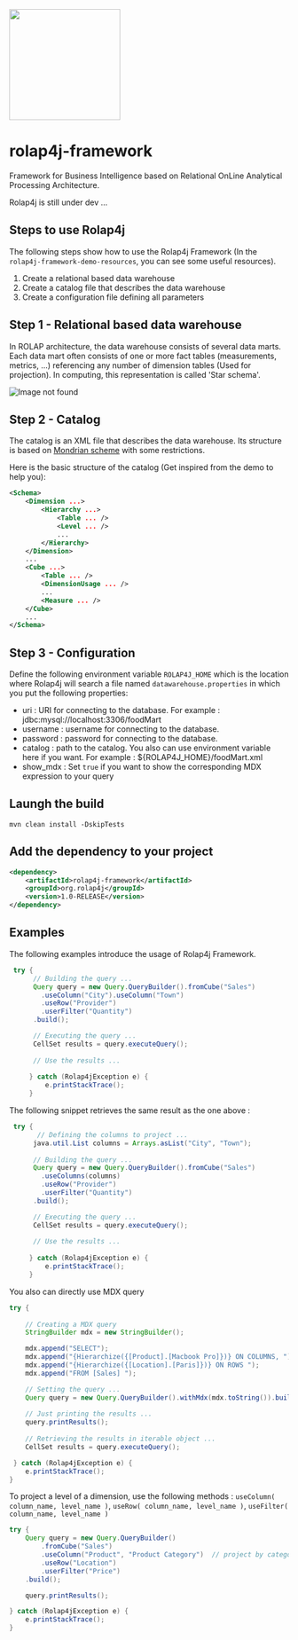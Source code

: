 


<img src="https://raw.githubusercontent.com/Andriantomanga/rolap4j-framework/master/rolap4j-logo.png" width="200"/>

# rolap4j-framework

Framework for Business Intelligence based on Relational OnLine Analytical Processing Architecture.

Rolap4j is still under dev ...

Steps to use Rolap4j
--------------------
The following steps show how to use the Rolap4j Framework (In the `rolap4j-framework-demo-resources`, you can see some useful resources).

1. Create a relational based data warehouse
2. Create a catalog file that describes the data warehouse
3. Create a configuration file defining all parameters

Step 1 - Relational based data warehouse
----------------------------------------

In ROLAP architecture, the data warehouse consists of several data marts. Each data mart often consists of one or more fact tables (measurements, metrics, ...) referencing any number of dimension tables (Used for projection).
In computing, this representation is called 'Star schema'. 

![Image not found](https://raw.githubusercontent.com/Andriantomanga/rolap4j-framework/master/rolap4j-star-schema.png "Star schema")

Step 2 - Catalog
----------------

The catalog is an XML file that describes the data warehouse. Its structure is based on
[Mondrian scheme]( http://mondrian.pentaho.com/documentation/schema.php) with some restrictions.

Here is the basic structure of the catalog (Get inspired from the demo to help you):

```xml
<Schema>
    <Dimension ...>
        <Hierarchy ...>
            <Table ... />
            <Level ... />
            ...
        </Hierarchy>
    </Dimension>
    ...
    <Cube ...>
        <Table ... />
        <DimensionUsage ... />
        ...
        <Measure ... />
    </Cube>
    ...
</Schema>
```

Step 3 - Configuration
----------------------

Define the following environment variable ```ROLAP4J_HOME``` which is the location where Rolap4j will 
search a file named ```datawarehouse.properties``` in which you put the following properties:

- uri : URI for connecting to the database. For example : jdbc\:mysql\://localhost:3306/foodMart
- username : username for connecting to the database.
- password : password for connecting to the database.
- catalog : path to the catalog. You also can use environment variable here if you want. For example : ${ROLAP4J_HOME}/foodMart.xml
- show_mdx : Set ```true``` if you want to show the corresponding MDX expression to your query

Laungh the build
----------------

```mvn clean install -DskipTests```

Add the dependency to your project
----------------------------------

```xml
<dependency>
	<artifactId>rolap4j-framework</artifactId>
	<groupId>org.rolap4j</groupId>
	<version>1.0-RELEASE</version>
</dependency>
```

Examples
--------

The following examples introduce the usage of Rolap4j Framework.
```java
 try {
      // Building the query ...
      Query query = new Query.QueryBuilder().fromCube("Sales")
        .useColumn("City").useColumn("Town")
        .useRow("Provider")
        .userFilter("Quantity")
      .build();

      // Executing the query ...
      CellSet results = query.executeQuery();
            
      // Use the results ...
            
     } catch (Rolap4jException e) {
         e.printStackTrace();
     }
```

The following snippet retrieves the same result as the one above :
```java
 try {
       // Defining the columns to project ...
      java.util.List columns = Arrays.asList("City", "Town");
      
      // Building the query ...
      Query query = new Query.QueryBuilder().fromCube("Sales")
        .useColumns(columns)
        .useRow("Provider")
        .userFilter("Quantity")
      .build();

      // Executing the query ...
      CellSet results = query.executeQuery();
            
      // Use the results ...
            
     } catch (Rolap4jException e) {
         e.printStackTrace();
     }
```
You also can directly use MDX query 
```java
try {
            
    // Creating a MDX query
    StringBuilder mdx = new StringBuilder();

    mdx.append("SELECT");
    mdx.append("{Hierarchize({[Product].[Macbook Pro]})} ON COLUMNS, ");
    mdx.append("{Hierarchize({[Location].[Paris]})} ON ROWS ");
    mdx.append("FROM [Sales] ");

    // Setting the query ...
    Query query = new Query.QueryBuilder().withMdx(mdx.toString()).build();
            
    // Just printing the results ...
    query.printResults();
            
    // Retrieving the results in iterable object ...
    CellSet results = query.executeQuery();

 } catch (Rolap4jException e) {
    e.printStackTrace();
}
```

To project a level of a dimension, use the following methods : ```useColumn( column_name, level_name )```, ```useRow( column_name, level_name )```, ```useFilter( column_name, level_name )```
```java
try {
    Query query = new Query.QueryBuilder()
        .fromCube("Sales")
        .useColumn("Product", "Product Category")  // project by category
        .useRow("Location")
        .userFilter("Price")
    .build();

    query.printResults();

} catch (Rolap4jException e) {
    e.printStackTrace();
}
```










